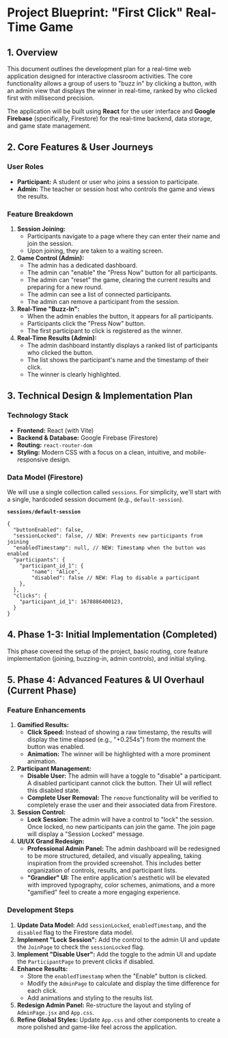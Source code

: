 # Project Blueprint: "First Click" Real-Time Game

## 1. Overview

This document outlines the development plan for a real-time web application designed for interactive classroom activities. The core functionality allows a group of users to "buzz in" by clicking a button, with an admin view that displays the winner in real-time, ranked by who clicked first with millisecond precision.

The application will be built using **React** for the user interface and **Google Firebase** (specifically, Firestore) for the real-time backend, data storage, and game state management.

## 2. Core Features & User Journeys

### User Roles
*   **Participant:** A student or user who joins a session to participate.
*   **Admin:** The teacher or session host who controls the game and views the results.

### Feature Breakdown
1.  **Session Joining:**
    *   Participants navigate to a page where they can enter their name and join the session.
    *   Upon joining, they are taken to a waiting screen.
2.  **Game Control (Admin):**
    *   The admin has a dedicated dashboard.
    *   The admin can "enable" the "Press Now" button for all participants.
    *   The admin can "reset" the game, clearing the current results and preparing for a new round.
    *   The admin can see a list of connected participants.
    *   The admin can remove a participant from the session.
3.  **Real-Time "Buzz-In":**
    *   When the admin enables the button, it appears for all participants.
    *   Participants click the "Press Now" button.
    *   The first participant to click is registered as the winner.
4.  **Real-Time Results (Admin):**
    *   The admin dashboard instantly displays a ranked list of participants who clicked the button.
    *   The list shows the participant's name and the timestamp of their click.
    *   The winner is clearly highlighted.

## 3. Technical Design & Implementation Plan

### Technology Stack
*   **Frontend:** React (with Vite)
*   **Backend & Database:** Google Firebase (Firestore)
*   **Routing:** `react-router-dom`
*   **Styling:** Modern CSS with a focus on a clean, intuitive, and mobile-responsive design.

### Data Model (Firestore)
We will use a single collection called `sessions`. For simplicity, we'll start with a single, hardcoded session document (e.g., `default-session`).

**`sessions/default-session`**
```
{
  "buttonEnabled": false,
  "sessionLocked": false, // NEW: Prevents new participants from joining
  "enabledTimestamp": null, // NEW: Timestamp when the button was enabled
  "participants": {
    "participant_id_1": {
        "name": "Alice",
        "disabled": false // NEW: Flag to disable a participant
    },
  },
  "clicks": {
    "participant_id_1": 1678886400123,
  }
}
```

## 4. Phase 1-3: Initial Implementation (Completed)

This phase covered the setup of the project, basic routing, core feature implementation (joining, buzzing-in, admin controls), and initial styling.

## 5. Phase 4: Advanced Features & UI Overhaul (Current Phase)

### Feature Enhancements

1.  **Gamified Results:**
    *   **Click Speed:** Instead of showing a raw timestamp, the results will display the time elapsed (e.g., "+0.254s") from the moment the button was enabled.
    *   **Animation:** The winner will be highlighted with a more prominent animation.
2.  **Participant Management:**
    *   **Disable User:** The admin will have a toggle to "disable" a participant. A disabled participant cannot click the button. Their UI will reflect this disabled state.
    *   **Complete User Removal:** The `remove` functionality will be verified to completely erase the user and their associated data from Firestore.
3.  **Session Control:**
    *   **Lock Session:** The admin will have a control to "lock" the session. Once locked, no new participants can join the game. The join page will display a "Session Locked" message.
4.  **UI/UX Grand Redesign:**
    *   **Professional Admin Panel:** The admin dashboard will be redesigned to be more structured, detailed, and visually appealing, taking inspiration from the provided screenshot. This includes better organization of controls, results, and participant lists.
    *   **"Grandier" UI:** The entire application's aesthetic will be elevated with improved typography, color schemes, animations, and a more "gamified" feel to create a more engaging experience.

### Development Steps

1.  **Update Data Model:** Add `sessionLocked`, `enabledTimestamp`, and the `disabled` flag to the Firestore data model.
2.  **Implement "Lock Session":** Add the control to the admin UI and update the `JoinPage` to check the `sessionLocked` flag.
3.  **Implement "Disable User":** Add the toggle to the admin UI and update the `ParticipantPage` to prevent clicks if disabled.
4.  **Enhance Results:**
    *   Store the `enabledTimestamp` when the "Enable" button is clicked.
    *   Modify the `AdminPage` to calculate and display the time difference for each click.
    *   Add animations and styling to the results list.
5.  **Redesign Admin Panel:** Re-structure the layout and styling of `AdminPage.jsx` and `App.css`.
6.  **Refine Global Styles:** Update `App.css` and other components to create a more polished and game-like feel across the application.
